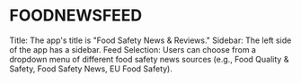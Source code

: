 # FOODNEWSFEED
Title: The app's title is "Food Safety News &amp; Reviews." Sidebar: The left side of the app has a sidebar. Feed Selection: Users can choose from a dropdown menu of different food safety news sources (e.g., Food Quality &amp; Safety, Food Safety News, EU Food Safety). 
